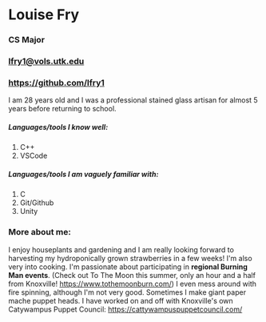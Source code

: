 
# Louise Fry
### CS Major 
### lfry1@vols.utk.edu
### https://github.com/lfry1 
I am 28 years old and I was a professional stained glass artisan for almost 5 years before returning to school.

##### Languages/tools I know well:
1. C++
2. VSCode

##### Languages/tools I am vaguely familiar with:
1. C
2. Git/Github
3. Unity

### More about me:
I enjoy houseplants and gardening and I am really looking forward to harvesting my hydroponically grown strawberries in a few weeks! I'm also very into cooking. 
I'm passionate about participating in **regional Burning Man events**. (Check out To The Moon this summer, only an hour and a half from Knoxville! https://www.tothemoonburn.com/) 
I even mess around with fire spinning, although I'm not very good. 
Sometimes I make giant paper mache puppet heads. I have worked on and off with Knoxville's own Catywampus Puppet Council: https://cattywampuspuppetcouncil.com/ 


